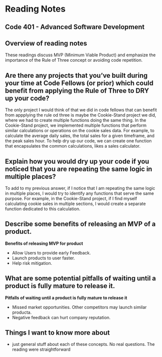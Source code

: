 # Reading Notes


## Code 401 - Advanced Software Development

## Overview of reading notes

These readings discuss MVP (Minimum Viable Product) and emphasize the importance of the Rule of Three concept or avoiding code repetition.

## Are there any projects that you’ve built during your time at Code Fellows (or prior) which could benefit from applying the Rule of Three to DRY up your code?

The only project I would think of that we did in code fellows that can benefit from appplying the rule od three is maybe the Cookie-Stand project we did, where we had to create multiple functions doing the same thing. In the Cookie-Stand project, we implemented multiple functions that perform similar calculations or operations on the cookie sales data. For example, to calculate the average daily sales, the total sales for a given timeframe, and the peak sales hour. To help dry up our code, we can create one function that encapsulates the common calculations, likes a sales calculator.


## Explain how you would dry up your code if you noticed that you are repeating the same logic in multiple places?

To add to my previous answer, if I notice that I am repeating the same logic in multiple places, I would try to identify any functions that serve the same purpose. For example, in the Cookie-Stand project, if I find myself calculating cookie sales in multiple sections, I would create a separate function dedicated to this calculation.

## Describe some benefits of releasing an MVP of a product.

**Benefits of releasing MVP for product**

* Allow Users to provide early Feedback.
* Launch products to user faster.
* Help risk mitigation.


## What are some potential pitfalls of waiting until a product is fully mature to release it.

**Pitfalls of waiting until a product is fully mature to release it**

* Missed market opportunities. Other competitors may launch similar producta.
* Negative feedback can hurt company reputation.


## Things I want to know more about

* just general stuff about each of these concepts. No real questions. The reading were straightforward


